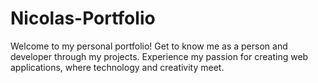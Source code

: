 # Nicolas-Portfolio
Welcome to my personal portfolio! Get to know me as a person and developer through my projects. Experience my passion for creating web applications, where technology and creativity meet.
